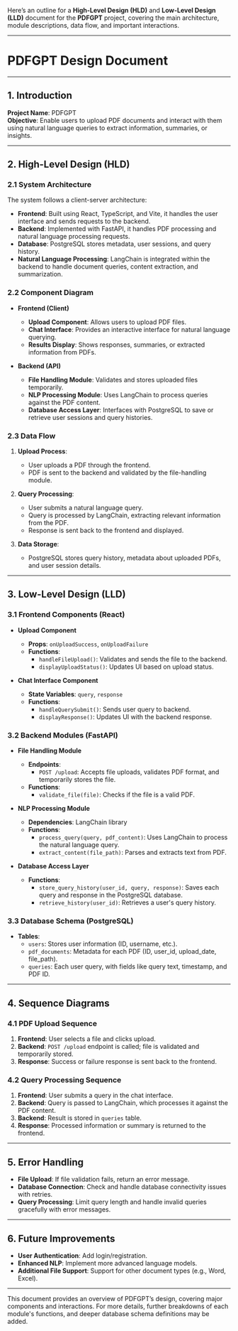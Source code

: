 Here’s an outline for a **High-Level Design (HLD)** and **Low-Level Design (LLD)** document for the **PDFGPT** project, covering the main architecture, module descriptions, data flow, and important interactions.

---

# PDFGPT Design Document

---

## 1. **Introduction**

**Project Name**: PDFGPT  
**Objective**: Enable users to upload PDF documents and interact with them using natural language queries to extract information, summaries, or insights.

---

## 2. **High-Level Design (HLD)**

### 2.1 **System Architecture**

The system follows a client-server architecture:
- **Frontend**: Built using React, TypeScript, and Vite, it handles the user interface and sends requests to the backend.
- **Backend**: Implemented with FastAPI, it handles PDF processing and natural language processing requests.
- **Database**: PostgreSQL stores metadata, user sessions, and query history.
- **Natural Language Processing**: LangChain is integrated within the backend to handle document queries, content extraction, and summarization.

### 2.2 **Component Diagram**

- **Frontend (Client)**
  - **Upload Component**: Allows users to upload PDF files.
  - **Chat Interface**: Provides an interactive interface for natural language querying.
  - **Results Display**: Shows responses, summaries, or extracted information from PDFs.

- **Backend (API)**
  - **File Handling Module**: Validates and stores uploaded files temporarily.
  - **NLP Processing Module**: Uses LangChain to process queries against the PDF content.
  - **Database Access Layer**: Interfaces with PostgreSQL to save or retrieve user sessions and query histories.

### 2.3 **Data Flow**

1. **Upload Process**:
   - User uploads a PDF through the frontend.
   - PDF is sent to the backend and validated by the file-handling module.
   
2. **Query Processing**:
   - User submits a natural language query.
   - Query is processed by LangChain, extracting relevant information from the PDF.
   - Response is sent back to the frontend and displayed.

3. **Data Storage**:
   - PostgreSQL stores query history, metadata about uploaded PDFs, and user session details.

---

## 3. **Low-Level Design (LLD)**

### 3.1 **Frontend Components (React)**

- **Upload Component**
  - **Props**: `onUploadSuccess`, `onUploadFailure`
  - **Functions**:
    - `handleFileUpload()`: Validates and sends the file to the backend.
    - `displayUploadStatus()`: Updates UI based on upload status.

- **Chat Interface Component**
  - **State Variables**: `query`, `response`
  - **Functions**:
    - `handleQuerySubmit()`: Sends user query to backend.
    - `displayResponse()`: Updates UI with the backend response.

### 3.2 **Backend Modules (FastAPI)**

- **File Handling Module**
  - **Endpoints**:
    - `POST /upload`: Accepts file uploads, validates PDF format, and temporarily stores the file.
  - **Functions**:
    - `validate_file(file)`: Checks if the file is a valid PDF.

- **NLP Processing Module**
  - **Dependencies**: LangChain library
  - **Functions**:
    - `process_query(query, pdf_content)`: Uses LangChain to process the natural language query.
    - `extract_content(file_path)`: Parses and extracts text from PDF.

- **Database Access Layer**
  - **Functions**:
    - `store_query_history(user_id, query, response)`: Saves each query and response in the PostgreSQL database.
    - `retrieve_history(user_id)`: Retrieves a user's query history.

### 3.3 **Database Schema (PostgreSQL)**

- **Tables**:
  - `users`: Stores user information (ID, username, etc.).
  - `pdf_documents`: Metadata for each PDF (ID, user_id, upload_date, file_path).
  - `queries`: Each user query, with fields like query text, timestamp, and PDF ID.

---

## 4. **Sequence Diagrams**

### 4.1 **PDF Upload Sequence**

1. **Frontend**: User selects a file and clicks upload.
2. **Backend**: `POST /upload` endpoint is called; file is validated and temporarily stored.
3. **Response**: Success or failure response is sent back to the frontend.

### 4.2 **Query Processing Sequence**

1. **Frontend**: User submits a query in the chat interface.
2. **Backend**: Query is passed to LangChain, which processes it against the PDF content.
3. **Backend**: Result is stored in `queries` table.
4. **Response**: Processed information or summary is returned to the frontend.

---

## 5. **Error Handling**

- **File Upload**: If file validation fails, return an error message.
- **Database Connection**: Check and handle database connectivity issues with retries.
- **Query Processing**: Limit query length and handle invalid queries gracefully with error messages.

---

## 6. **Future Improvements**

- **User Authentication**: Add login/registration.
- **Enhanced NLP**: Implement more advanced language models.
- **Additional File Support**: Support for other document types (e.g., Word, Excel).

---

This document provides an overview of PDFGPT’s design, covering major components and interactions. For more details, further breakdowns of each module's functions, and deeper database schema definitions may be added.